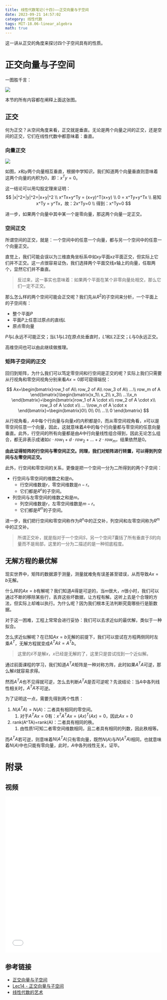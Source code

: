 ```yaml
---
title: 线性代数笔记(十四)——正交向量与子空间
date: 2023-09-21 14:57:02
category: 线性代数
tags: MIT-18.06-linear_algebra
math: true
---
```


这一讲从正交的角度来探讨四个子空间具有的性质。

# 正交向量与子空间
一图胜千言：

![](2023-09-21-14-59-27.png)

本节的所有内容都在阐释上面这张图。

## 正交
何为正交？从空间角度来看，正交就是垂直。无论是两个向量之间的正交，还是空间的正交，它们在线性代数中都意味着：垂直。

### 向量正交
![](2023-09-21-15-01-50.png)

如图，$x$和$y$两个向量相互垂直，根据中学知识，我们知道两个向量垂直则意味着这两个向量的内积为0，即：$x^Ty=0$。

这一结论可以用勾股定理来证明：
$$
|x|^2+|y|^2=|x+y|^2
\\ x^Tx+y^Ty = (x+y)^T(x+y)
\\ 0 = x^Ty+y^Tx
\\ 易知x^Ty = y^Tx，故：2x^Ty=0
\\ 得到：x^Ty=0
$$

进一步，如果两个向量中其中某一个是零向量，那这两个向量一定正交。

### 空间正交
所谓空间的正交，就是：一个空间中的任意一个向量，都与另一个空间中的任意一个向量正交。

直觉上，我们可能会误以为三维直角坐标系中如$xy$平面$xz$平面正交，但实际上它们并不正交。这一点很容易证伪，我们选择两个平面交线$x$轴上的向量，任取两个，显然它们并不垂直。

> 反过来，这一事实也意味着：如果两个平面在某个非零向量处相交，那么它们一定不正交。

那么怎么样的两个空间可能会正交呢？我们先从$R^2$的子空间来分析，一个平面上的子空间有：

- 整个平面$P$
- 平面$P$上任意过原点的直线$L$
- 原点零向量

$P$与$L$永远不可能正交；当$L1$与$L2$在原点处垂直时，$L1$和$L2$正交；$L$与$0$永远正交。

高维空间也可以由此继续做推理。

### 矩阵子空间的正交
回归到矩阵，为什么我们可以笃定零空间和行空间是正交的呢？实际上我们只需要从行视角和零空间视角分别来看$Ax=0$即可窥得端倪：

$$
Ax=\begin{bmatrix}row_1 of A\\ row_2 of A\\ row_3 of A\\ ...\\ row_m of A
\end{bmatrix}\begin{bmatrix}x_1\\ x_2\\ x_3\\ ...\\x_n
\end{bmatrix}=\begin{bmatrix}row_1 of A \cdot x\\ row_2 of A \cdot x\\ row_3 of A \cdot x\\ ... \\row_n of A \cdot x
\end{bmatrix}=\begin{bmatrix}0\\ 0\\ 0\\ ...\\ 0
\end{bmatrix}
$$

从行视角看，$A$中每个行向量与向量$x$的内积都是$0$，而从零空间视角看，$x$可以是零空间任意一个向量，因此，这就意味着$A$中的每个行向量都与零空间的任意向量垂直。此外，行空间的所有向量都是由$A$中行向量线性组合得到，因此无论怎么组合，都无非表示成诸如$c\cdot row_1 + d\cdot row_2 + ... + z\cdot row_m$，结果依然是$0$。

**由此证得矩阵的行空间与零空间正交。同理，我们对矩阵进行转置，可以得到列空间与左零空间正交。**

此外，行空间和零空间的关系，更像是把一个空间一分为二所得到的两个子空间：

- 行空间与零空间的维数之和是$n$。
  - 行空间维数是$r$，零空间维数是$n-r$。
  - 它们都是$R^n$的子空间。
- 列空间与左零空间的维数之和是$m$。
  - 列空间维数是$r$，左零空间维数是$m-r$。
  - 它们都是$R^m$的子空间。

进一步，我们把行空间和零空间称作为$R^n$中的正交补，列空间和左零空间称为$R^m$中的正交补。

> 所谓正交补，就是指对于一个空间$S$，另一个空间$T$囊括了所有垂直于$S$的向量而不是局部，这里的一分为二描述的是一种彻底程度。

## 无解方程的最优解
现实世界中，矩阵的数据源于测量，测量就难免有误差甚至错误，从而导致$Ax=b$无解。

什么样的$Ax=b$有解呢？我们知道$A$得是可逆的，当$m$很大，$n$很小时，我们可以通过不断的移除某些行，丢弃这些坏数据，让方程有解。这听上去是个合理的方法，但实际上却难以执行。为什么呢？因为我们根本无法判断究竟哪些行是脏数据。

对于这一困难，工程上常常会进行妥协：我们可以去求近似的最优解，类似于一种拟合。

怎么求近似解呢？在已知$Ax=b$无解的前提下，我们可以尝试在方程两侧同时左乘$A^T$，无解方程就变成$A^TA\hat x=A^Tb$。

> 这里的$\hat x$不是解$x$，$x$已经是无解的了，这里只是尝试找到一个近似解。

通过前面课程的学习，我们知道$A^TA$矩阵是一种对称方阵，此时如果$A^TA$可逆，那么解$\hat x$就容易求得。

然而$A^TA$也不见得就可逆，怎么去判断$A^TA$是否可逆呢？先说结论：当$A$中各列线性相关时，$A^TA$不可逆。

为了证明这一点，需要先得到两个性质：

1. $N(A^TA)=N(A)$：二者具有相同的零空间。
   1. 对于$A^TAx=0$有：$x^TA^TAx=(Ax)^T(Ax)=0$，因此$Ax=0$
2. rank(A^TA)=rank(A)：二者具有相同的秩。
   1. 由性质1可知二者零空间维数相同，且二者具有相同的列数，因此秩相等。

而$A^TA$若可逆，则意味着$N(A^TA)$只有零向量，既然$N(A)$与$N(A^TA)$相同，也就意味着$N(A)$中也只能有零向量，此时，$A$中各列线性无关。证毕。

# 附录
## 视频
<iframe src="//player.bilibili.com/player.html?aid=382989698&bvid=BV16Z4y1U7oU&cid=570087382&p=14&autoplay=0" scrolling="no" border="0" width="100%" height="500" frameborder="no" framespacing="0" allowfullscreen="true"> </iframe>

## 参考链接

- [正交向量与子空间](https://github.com/MLNLP-World/MIT-Linear-Algebra-Notes/blob/master/%5B14%5D%20%E6%AD%A3%E4%BA%A4%E5%90%91%E9%87%8F%E4%B8%8E%E5%AD%90%E7%A9%BA%E9%97%B4/%E7%BA%BF%E6%80%A7%E4%BB%A3%E6%95%B014.pdf)
- [Lec14 - 正交向量与子空间](https://rqtn.github.io/2019/08/12/LA-Lec14/)
- [线性代数的艺术](https://github.com/kf-liu/The-Art-of-Linear-Algebra-zh-CN)